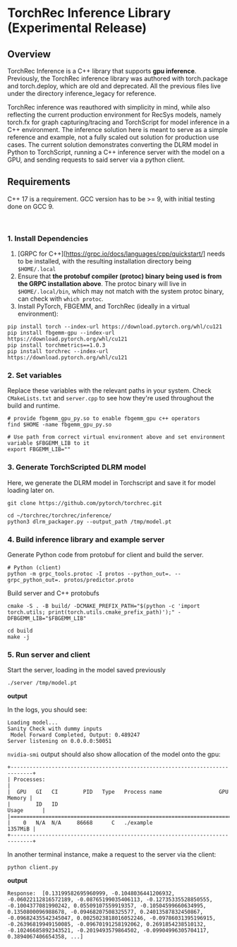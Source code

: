 # TorchRec Inference Library (**Experimental** Release)

## Overview
TorchRec Inference is a C++ library that supports **gpu inference**. Previously, the TorchRec inference library was authored with torch.package and torch.deploy, which are old and deprecated. All the previous files live under the directory inference_legacy for reference.

TorchRec inference was reauthored with simplicity in mind, while also reflecting the current production environment for RecSys models, namely torch.fx for graph capturing/tracing and TorchScript for model inference in a C++ environment. The inference solution here is meant to serve as a simple reference and example, not a fully scaled out solution for production use cases. The current solution demonstrates converting the DLRM model in Python to TorchScript, running a C++ inference server with the model on a GPU, and sending requests to said server via a python client.

## Requirements

C++ 17 is a requirement. GCC version has to be >= 9, with initial testing done on GCC 9.

<br>

### **1. Install Dependencies**
1. [GRPC for C++][https://grpc.io/docs/languages/cpp/quickstart/] needs to be installed, with the resulting installation directory being `$HOME/.local`
2. Ensure that **the protobuf compiler (protoc) binary being used is from the GRPC installation above**. The protoc binary will live in `$HOME/.local/bin`, which may not match with the system protoc binary, can check with `which protoc`.
3. Install PyTorch, FBGEMM, and TorchRec (ideally in a virtual environment):
```
pip install torch --index-url https://download.pytorch.org/whl/cu121
pip install fbgemm-gpu --index-url https://download.pytorch.org/whl/cu121
pip install torchmetrics==1.0.3
pip install torchrec --index-url https://download.pytorch.org/whl/cu121
```


### **2. Set variables**

Replace these variables with the relevant paths in your system. Check `CMakeLists.txt` and `server.cpp` to see how they're used throughout the build and runtime.

```
# provide fbgemm_gpu_py.so to enable fbgemm_gpu c++ operators
find $HOME -name fbgemm_gpu_py.so

# Use path from correct virtual environment above and set environment variable $FBGEMM_LIB to it
export FBGEMM_LIB=""
```

### **3. Generate TorchScripted DLRM model**

Here, we generate the DLRM model in Torchscript and save it for model loading later on.

```
git clone https://github.com/pytorch/torchrec.git

cd ~/torchrec/torchrec/inference/
python3 dlrm_packager.py --output_path /tmp/model.pt
```


### **4. Build inference library and example server**

Generate Python code from protobuf for client and build the server.

```
# Python (client)
python -m grpc_tools.protoc -I protos --python_out=. --grpc_python_out=. protos/predictor.proto
```


Build server and C++ protobufs
```
cmake -S . -B build/ -DCMAKE_PREFIX_PATH="$(python -c 'import torch.utils; print(torch.utils.cmake_prefix_path)');" -DFBGEMM_LIB="$FBGEMM_LIB"

cd build
make -j
```


### **5. Run server and client**

Start the server, loading in the model saved previously
```
./server /tmp/model.pt
```

**output**

In the logs, you should see:

```
Loading model...
Sanity Check with dummy inputs
 Model Forward Completed, Output: 0.489247
Server listening on 0.0.0.0:50051
````

`nvidia-smi` output should also show allocation of the model onto the gpu:

```
+-----------------------------------------------------------------------------+
| Processes:                                                                  |
|  GPU   GI   CI        PID   Type   Process name                  GPU Memory |
|        ID   ID                                                   Usage      |
|=============================================================================|
|    0   N/A  N/A     86668      C   ./example                        1357MiB |
+-----------------------------------------------------------------------------+
```

In another terminal instance, make a request to the server via the client:

```
python client.py
```

**output**

```
Response:  [0.13199582695960999, -0.1048036441206932, -0.06022112816572189, -0.08765199035406113, -0.12735335528850555, -0.1004377081990242, 0.05509107559919357, -0.10504599660634995, 0.1350800096988678, -0.09468207508325577, 0.24013587832450867, -0.09682435542345047, 0.0025023818016052246, -0.09786031395196915, -0.26396819949150085, -0.09670191258192062, 0.2691854238510132, -0.10246685892343521, -0.2019493579864502, -0.09904996305704117, 0.3894067406654358, ...]
```
